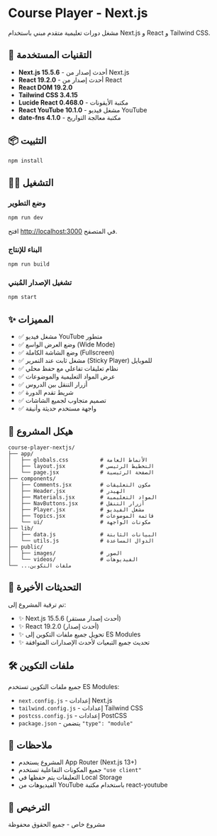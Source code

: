 # Course Player - Next.js

مشغل دورات تعليمية متقدم مبني باستخدام Next.js و React و Tailwind CSS.

## 🚀 التقنيات المستخدمة

- **Next.js 15.5.6** - أحدث إصدار من Next.js
- **React 19.2.0** - أحدث إصدار من React
- **React DOM 19.2.0**
- **Tailwind CSS 3.4.15**
- **Lucide React 0.468.0** - مكتبة الأيقونات
- **React YouTube 10.1.0** - مشغل فيديو YouTube
- **date-fns 4.1.0** - مكتبة معالجة التواريخ

## 📦 التثبيت

```bash
npm install
```

## 🏃‍♂️ التشغيل

### وضع التطوير

```bash
npm run dev
```

افتح [http://localhost:3000](http://localhost:3000) في المتصفح.

### البناء للإنتاج

```bash
npm run build
```

### تشغيل الإصدار المُبني

```bash
npm start
```

## ✨ المميزات

- ✅ مشغل فيديو YouTube متطور
- ✅ وضع العرض الواسع (Wide Mode)
- ✅ وضع الشاشة الكاملة (Fullscreen)
- ✅ مشغل ثابت عند التمرير (Sticky Player) للموبايل
- ✅ نظام تعليقات تفاعلي مع حفظ محلي
- ✅ عرض المواد التعليمية والموضوعات
- ✅ أزرار التنقل بين الدروس
- ✅ شريط تقدم الدورة
- ✅ تصميم متجاوب لجميع الشاشات
- ✅ واجهة مستخدم حديثة وأنيقة

## 📁 هيكل المشروع

```
course-player-nextjs/
├── app/
│   ├── globals.css          # الأنماط العامة
│   ├── layout.jsx           # التخطيط الرئيسي
│   └── page.jsx             # الصفحة الرئيسية
├── components/
│   ├── Comments.jsx         # مكون التعليقات
│   ├── Header.jsx           # الهيدر
│   ├── Materials.jsx        # المواد التعليمية
│   ├── NavButtons.jsx       # أزرار التنقل
│   ├── Player.jsx           # مشغل الفيديو
│   ├── Topics.jsx           # قائمة الموضوعات
│   └── ui/                  # مكونات الواجهة
├── lib/
│   ├── data.js              # البيانات الثابتة
│   └── utils.js             # الدوال المساعدة
├── public/
│   ├── images/              # الصور
│   └── videos/              # الفيديوهات
└── ...ملفات التكوين

```

## 🔄 التحديثات الأخيرة

تم ترقية المشروع إلى:

- ✨ Next.js 15.5.6 (أحدث إصدار مستقر)
- ✨ React 19.2.0 (أحدث إصدار)
- ✨ تحويل جميع ملفات التكوين إلى ES Modules
- ✨ تحديث جميع التبعيات لأحدث الإصدارات المتوافقة

## 🛠️ ملفات التكوين

جميع ملفات التكوين تستخدم ES Modules:

- `next.config.js` - إعدادات Next.js
- `tailwind.config.js` - إعدادات Tailwind CSS
- `postcss.config.js` - إعدادات PostCSS
- `package.json` - يتضمن `"type": "module"`

## 📝 ملاحظات

- المشروع يستخدم App Router (Next.js 13+)
- جميع المكونات التفاعلية تستخدم `"use client"`
- التعليقات يتم حفظها في Local Storage
- الفيديوهات من YouTube باستخدام مكتبة react-youtube

## 📄 الترخيص

مشروع خاص - جميع الحقوق محفوظة
